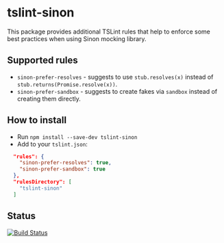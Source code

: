 # tslint-sinon
This package provides additional TSLint rules that help to enforce some best practices when using Sinon mocking library.

## Supported rules

* `sinon-prefer-resolves` - suggests to use `stub.resolves(x)` instead of `stub.returns(Promise.resolve(x))`.
* `sinon-prefer-sandbox` - suggests to create fakes via `sandbox` instead of creating them directly.

## How to install

* Run `npm install --save-dev tslint-sinon`
* Add to your `tslint.json`:

```json
  "rules": {
    "sinon-prefer-resolves": true,
    "sinon-prefer-sandbox": true
  },
  "rulesDirectory": [
    "tslint-sinon"
  ]
```

## Status

[![Build Status](https://travis-ci.org/Litee/tslint-sinon.png)](https://travis-ci.org/Litee/tslint-sinon)

